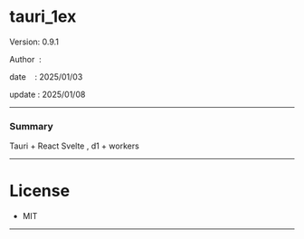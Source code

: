 ﻿# tauri_1ex

 Version: 0.9.1

 Author  : 

 date    : 2025/01/03

 update  : 2025/01/08  

***
### Summary

Tauri + React Svelte , d1 + workers


***
# License

* MIT

***

